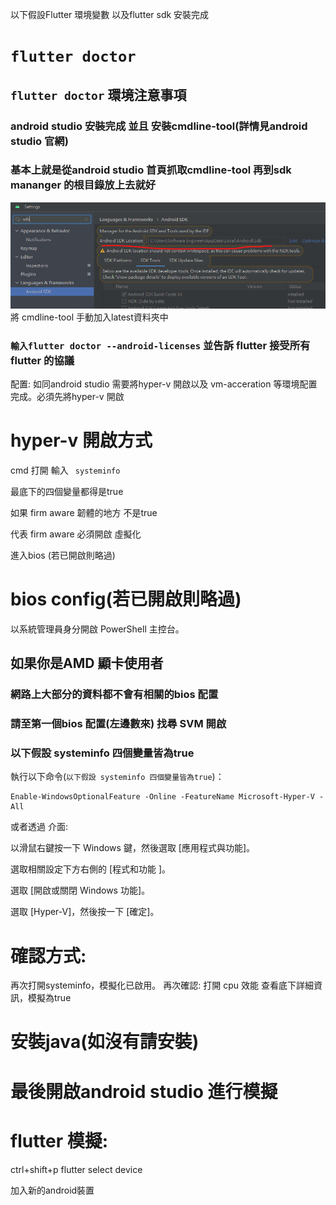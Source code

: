 以下假設Flutter 環境變數 以及flutter sdk 安裝完成
# ```flutter doctor```

## ```flutter doctor``` 環境注意事項

### android studio 安裝完成 並且 安裝cmdline-tool(詳情見android studio 官網)
### 基本上就是從android studio 首頁抓取cmdline-tool 再到sdk mananger 的根目錄放上去就好
![Alt text](image.png)
將 cmdline-tool 手動加入latest資料夾中

###  ```輸入flutter doctor --android-licenses``` 並告訴 flutter 接受所有flutter 的協議



配置:
如同android studio 需要將hyper-v 開啟以及 vm-acceration 等環境配置完成。必須先將hyper-v 開啟
# hyper-v 開啟方式
cmd 打開 輸入 ``` systeminfo```

最底下的四個變量都得是true

如果 firm aware 韌體的地方 不是true

代表 firm aware 必須開啟 虛擬化

進入bios (若已開啟則略過)
# bios config(若已開啟則略過)

以系統管理員身分開啟 PowerShell 主控台。

## 如果你是AMD 顯卡使用者
### 網路上大部分的資料都不會有相關的bios 配置

### 請至第一個bios 配置(左邊數來) 找尋 SVM 開啟


### 以下假設 systeminfo 四個變量皆為true
執行以下命令(``以下假設 systeminfo 四個變量皆為true``)：
```
Enable-WindowsOptionalFeature -Online -FeatureName Microsoft-Hyper-V -All
```
或者透過 介面:

以滑鼠右鍵按一下 Windows 鍵，然後選取 \[應用程式與功能\]。

選取相關設定下方右側的 [程式和功能 ]。

選取 [開啟或關閉 Windows 功能]。

選取 [Hyper-V]，然後按一下 [確定]。


# 確認方式:
再次打開systeminfo，模擬化已啟用。
再次確認:
打開 cpu 效能 查看底下詳細資訊，模擬為true

# 安裝java(如沒有請安裝)

# 最後開啟android studio 進行模擬

# flutter 模擬:
ctrl+shift+p flutter select device

加入新的android裝置

